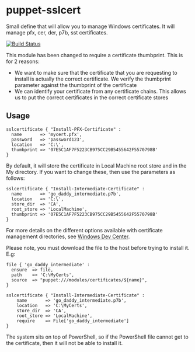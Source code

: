puppet-sslcert
==============

Small define that will allow you to manage Windows certificates. It will manage pfx, cer, der, p7b, sst certificates.

[![Build Status](https://travis-ci.org/opentable/puppet-sslcert.png?branch=master)](https://travis-ci.org/opentable/puppet-sslcert)

This module has been changed to require a certificate thumbprint. This is for 2 reasons:

* We want to make sure that the certificate that you are requesting to install is actually the correct certificate. We verify the thumbprint parameter against the thumbprint of the certificate
* We can identify your certificate from any certificate chains. This allows us to put the correct certificates in the correct certificate stores

Usage
--

    sslcertificate { "Install-PFX-Certificate" :
      name       => 'mycert.pfx',
      password   => 'password123',
      location   => 'C:\',
      thumbprint => '07E5C1AF7F5223CB975CC29B5455642F5570798B'
    }
    
By default, it will store the certificate in Local Machine root store and in the My directory. If you want to change these, then use the parameters as follows:


    sslcertificate { "Install-Intermediate-Certificate" :
      name       => 'go_daddy_intermediate.p7b',
      location   => 'C:\',
      store_dir  => 'CA',
      root_store => 'LocalMachine',
      thumbprint => '07E5C1AF7F5223CB975CC29B5455642F5570798B'
    }
    
For more details on the different options available with certificate management directories, see [Windows Dev Center](http://msdn.microsoft.com/en-us/library/windows/desktop/aa388136(v=vs.85).aspx).

Please note, you must download the file to the host before trying to install it. E.g:

	file { 'go_daddy_intermediate' :
      ensure  => file,
      path    => 'C:\MyCerts',
      source  => "puppet:///modules/certificates/${name}",
    }

	sslcertificate { "Install-Intermediate-Certificate" :
    	name       => 'go_daddy_intermediate.p7b',
    	location   => 'C:\MyCerts',
    	store_dir  => 'CA',
    	root_store => 'LocalMachine',
    	require    => File['go_daddy_intermediate']
    }   
    
The system sits on top of PowerShell, so if the PowerShell file cannot get to the certificate, then it will not be able to install it.